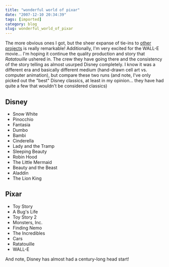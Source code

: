 ```yaml
---
title: "wonderful world of pixar"
date: "2007-12-10 20:34:39"
tags: [imported]
category: blog
slug: wonderful_world_of_pixar
---
```


The more obvious ones I got, but the sheer expanse of tie-ins to <a href="https://jimhillmedia.com/blogs/jim_hill/archive/2007/12/09/a-special-where-s-wall-e-edition-of-why-for.aspx##">other projects</a> is really remarkable! Additionally, I'm very excited for the WALL-E movie... I'm hoping it continue the quality production and story that <em>Ratatouille</em> ushered in. The crew they have going there and the consistency of the story telling as almost usurped Disney completely. I know it was a different era and basically different medium (hand-drawn cell art vs. computer animation), but compare these two runs (and note, I've only picked out the "best" Disney classics, at least in my opinion... they have had quite a few that wouldn't be considered classics)

## Disney

- Snow White
- Pinocchio
- Fantasia
- Dumbo
- Bambi
- Cinderella
- Lady and the Tramp
- Sleeping Beauty
- Robin Hood
- The Little Mermaid
- Beauty and the Beast
- Aladdin
- The Lion King

## Pixar

- Toy Story
- A Bug's Life
- Toy Story 2
- Monsters, Inc.
- Finding Nemo
- The Incredibles
- Cars
- Ratatouille
- WALL-E

And note, Disney has almost had a century-long head start!
